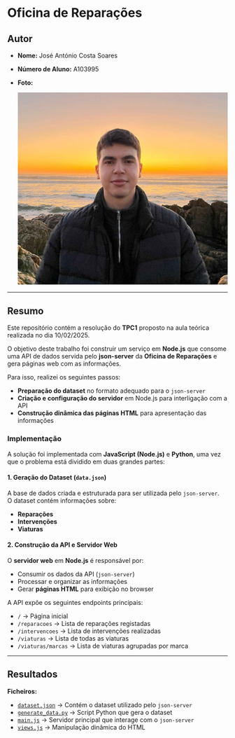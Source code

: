 # Oficina de Reparações

## Autor
- **Nome:** José António Costa Soares  
- **Número de Aluno:** A103995  
- **Foto:**  

  ![José Soares](../images/josesoares.jpg)  

---

## Resumo
Este repositório contém a resolução do **TPC1** proposto na aula teórica realizada no dia 10/02/2025.  

O objetivo deste trabalho foi construir um serviço em **Node.js** que consome uma API de dados servida pelo **json-server** da **Oficina de Reparações** e gera páginas web com as informações.  

Para isso, realizei os seguintes passos:
- **Preparação do dataset** no formato adequado para o `json-server`
- **Criação e configuração do servidor** em Node.js para interligação com a API
- **Construção dinâmica das páginas HTML** para apresentação das informações


### Implementação
A solução foi implementada com **JavaScript (Node.js)** e **Python**, uma vez que o problema está dividido em duas grandes partes:

#### 1. Geração do Dataset (`data.json`)
A base de dados criada e estruturada para ser utilizada pelo `json-server`.  
O dataset contém informações sobre:
- **Reparações**
- **Intervenções**
- **Viaturas**

#### 2. Construção da API e Servidor Web
O **servidor web** em **Node.js** é responsável por:
- Consumir os dados da API (`json-server`)
- Processar e organizar as informações
- Gerar **páginas HTML** para exibição no browser  

A API expõe os seguintes endpoints principais:
- `/` → Página inicial  
- `/reparacoes` → Lista de reparações registadas  
- `/intervencoes` → Lista de intervenções realizadas  
- `/viaturas` → Lista de todas as viaturas  
- `/viaturas/marcas` → Lista de viaturas agrupadas por marca  

---

## Resultados

**Ficheiros:**  
- [`dataset.json`](./dataset.json) → Contém o dataset utilizado pelo `json-server`  
- [`generate_data.py`](./dataset/gen_reparacoes_dataset.py) → Script Python que gera o dataset  
- [`main.js`](./main.js) → Servidor principal que interage com o `json-server`  
- [`views.js`](./views.js) → Manipulação dinâmica do HTML 